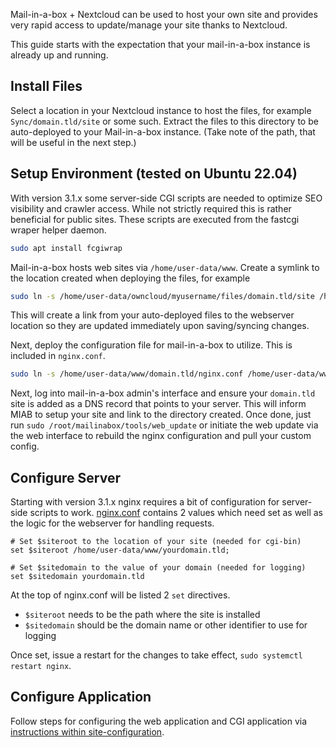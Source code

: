 Mail-in-a-box + Nextcloud can be used to host your own site and provides very rapid access to update/manage your site thanks to Nextcloud.

This guide starts with the expectation that your mail-in-a-box instance is already up and running.

## Install Files

Select a location in your Nextcloud instance to host the files, for example `Sync/domain.tld/site` or some such.  Extract the files to this directory to be auto-deployed to your Mail-in-a-box instance.  (Take note of the path, that will be useful in the next step.)


## Setup Environment (tested on Ubuntu 22.04)

With version 3.1.x some server-side CGI scripts are needed to optimize SEO visibility and crawler access.  While not strictly required this is rather beneficial for public sites.  These scripts are executed from the fastcgi wraper helper daemon.

```.sh
sudo apt install fcgiwrap
```

Mail-in-a-box hosts web sites via `/home/user-data/www`.  Create a symlink to the location created when deploying the files, for example

```.sh
sudo ln -s /home/user-data/owncloud/myusername/files/domain.tld/site /home/user-data/www/domain.tld
```

This will create a link from your auto-deployed files to the webserver location so they are updated immediately upon saving/syncing changes.

Next, deploy the configuration file for mail-in-a-box to utilize.  This is included in `nginx.conf`.

```.sh
sudo ln -s /home/user-data/www/domain.tld/nginx.conf /home/user-data/www/domain.tld.conf
```

Next, log into mail-in-a-box admin's interface and ensure your `domain.tld` site is added as a DNS record that points to your server.  This will inform MIAB to setup your site and link to the directory created.  Once done, just run `sudo /root/mailinabox/tools/web_update` or initiate the web update via the web interface to rebuild the nginx configuration and pull your custom config.


## Configure Server

Starting with version 3.1.x nginx requires a bit of configuration for server-side scripts to work.
[nginx.conf](examples/nginx.conf) contains 2 values which need set as well as the logic for the webserver for handling requests.

```
# Set $siteroot to the location of your site (needed for cgi-bin)
set $siteroot /home/user-data/www/yourdomain.tld;

# Set $sitedomain to the value of your domain (needed for logging)
set $sitedomain yourdomain.tld
```

At the top of nginx.conf will be listed 2 `set` directives.

* `$siteroot` needs to be the path where the site is installed
* `$sitedomain` should be the domain name or other identifier to use for logging

Once set, issue a restart for the changes to take effect, `sudo systemctl restart nginx`.


## Configure Application

Follow steps for configuring the web application and CGI application via [instructions within site-configuration](examples/posts/site-configuration.md).
